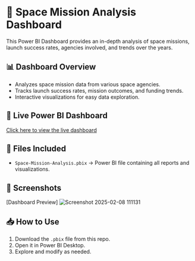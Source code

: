 # 🚀 Space Mission Analysis Dashboard
This Power BI Dashboard provides an in-depth analysis of space missions, launch success rates, agencies involved, and trends over the years.

## 📊 Dashboard Overview
- Analyzes space mission data from various space agencies.
- Tracks launch success rates, mission outcomes, and funding trends.
- Interactive visualizations for easy data exploration.

## 🔗 Live Power BI Dashboard
[Click here to view the live dashboard](https://app.powerbi.com/view?r=eyJrIjoiNDRhNmI2MWMtZmE2MS00ZGQ4LWEwMzUtYTNjZTJiNThkODIxIiwidCI6IjI0MGMyNTRiLTgzOTItNDI1MC05ODM0LWQxZTc3ZGNjMWI4OSJ9)

## 📁 Files Included
- `Space-Mission-Analysis.pbix` → Power BI file containing all reports and visualizations.

## 📸 Screenshots
[Dashboard Preview]
![Screenshot 2025-02-08 111131](https://github.com/user-attachments/assets/9d770681-0e9e-4465-a9a2-21c323b63ccb)

## 📥 How to Use
1. Download the `.pbix` file from this repo.
2. Open it in Power BI Desktop.
3. Explore and modify as needed.
